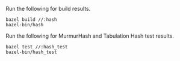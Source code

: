 Run the following for build results.
```
bazel build //:hash
bazel-bin/hash
```

Run the following for MurmurHash and Tabulation Hash test results.
```
bazel test //:hash_test
bazel-bin/hash_test
```